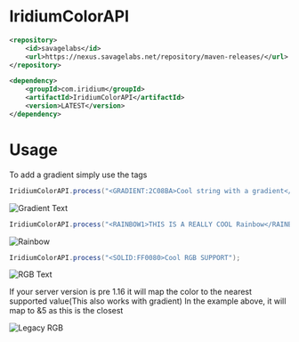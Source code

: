 # IridiumColorAPI

```xml
<repository>
    <id>savagelabs</id>
    <url>https://nexus.savagelabs.net/repository/maven-releases/</url>
</repository>
```
```xml
<dependency>
    <groupId>com.iridium</groupId>
    <artifactId>IridiumColorAPI</artifactId>
    <version>LATEST</version>
</dependency>
```
# Usage
To add a gradient simply use the <GRADIENT> tags
```java
IridiumColorAPI.process("<GRADIENT:2C08BA>Cool string with a gradient</GRADIENT:028A97>");
```
![Gradient Text](https://i.imgur.com/M1l5OM9.png)
    
```java
IridiumColorAPI.process("<RAINBOW1>THIS IS A REALLY COOL Rainbow</RAINBOW>");
```

![Rainbow](https://i.imgur.com/5GhSFo1.png)
```java
IridiumColorAPI.process("<SOLID:FF0080>Cool RGB SUPPORT");
```
![RGB Text](https://i.imgur.com/IudqIpb.png)

If your server version is pre 1.16 it will map the color to the nearest supported value(This also works with gradient)
In the example above, it will map to &5 as this is the closest

![Legacy RGB](https://i.imgur.com/8RMmCAX.png)
